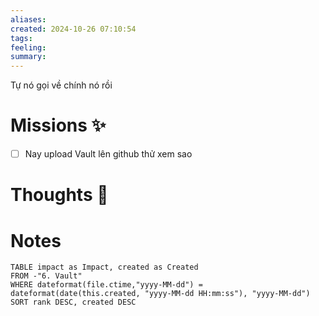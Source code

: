 ```yaml
---
aliases: 
created: 2024-10-26 07:10:54
tags: 
feeling: 
summary:
---
```

Tự nó gọi về chính nó rồi


# Missions ✨
- [ ] Nay upload Vault lên github thử xem sao

# Thoughts 💬


# Notes

```dataview
TABLE impact as Impact, created as Created
FROM -"6. Vault"
WHERE dateformat(file.ctime,"yyyy-MM-dd") = dateformat(date(this.created, "yyyy-MM-dd HH:mm:ss"), "yyyy-MM-dd")
SORT rank DESC, created DESC
```